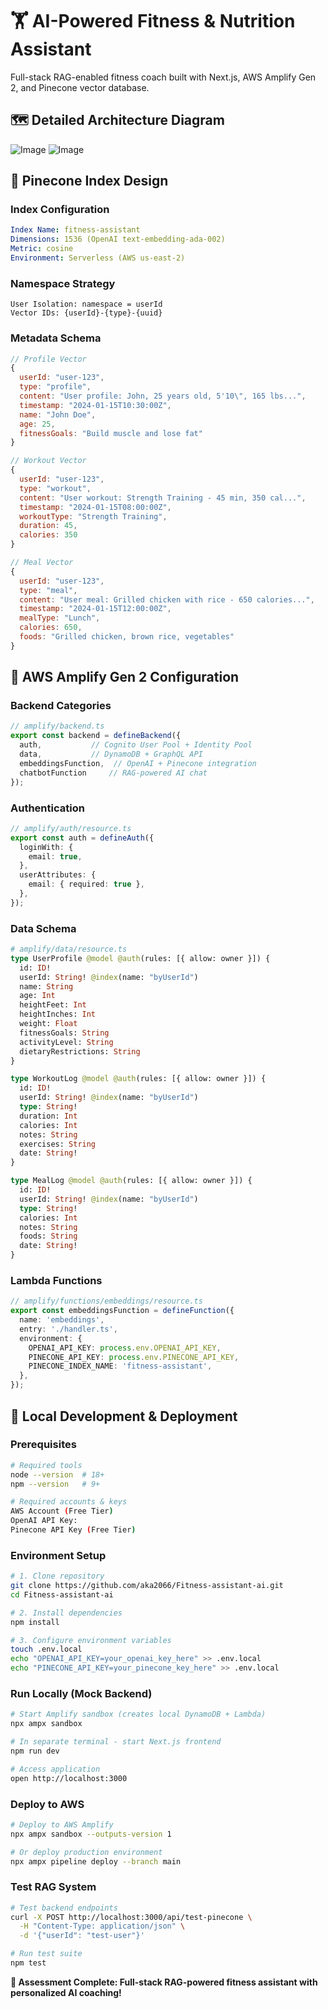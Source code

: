 # 🏋️ AI-Powered Fitness & Nutrition Assistant

Full-stack RAG-enabled fitness coach built with Next.js, AWS Amplify Gen 2, and Pinecone vector database.

## 🗺️ Detailed Architecture Diagram
![Image](https://github.com/user-attachments/assets/e702c6fe-40bb-437e-91e3-acce5c02dd70)
![Image](https://github.com/user-attachments/assets/cc14805d-f547-480a-bb58-d07b194078bf)

## 📐 Pinecone Index Design

### Index Configuration
```yaml
Index Name: fitness-assistant
Dimensions: 1536 (OpenAI text-embedding-ada-002)
Metric: cosine
Environment: Serverless (AWS us-east-2)
```

### Namespace Strategy
```
User Isolation: namespace = userId
Vector IDs: {userId}-{type}-{uuid}
```

### Metadata Schema
```javascript
// Profile Vector
{
  userId: "user-123",
  type: "profile", 
  content: "User profile: John, 25 years old, 5'10\", 165 lbs...",
  timestamp: "2024-01-15T10:30:00Z",
  name: "John Doe",
  age: 25,
  fitnessGoals: "Build muscle and lose fat"
}

// Workout Vector  
{
  userId: "user-123",
  type: "workout",
  content: "User workout: Strength Training - 45 min, 350 cal...",
  timestamp: "2024-01-15T08:00:00Z", 
  workoutType: "Strength Training",
  duration: 45,
  calories: 350
}

// Meal Vector
{
  userId: "user-123", 
  type: "meal",
  content: "User meal: Grilled chicken with rice - 650 calories...",
  timestamp: "2024-01-15T12:00:00Z",
  mealType: "Lunch", 
  calories: 650,
  foods: "Grilled chicken, brown rice, vegetables"
}
```

## 🔧 AWS Amplify Gen 2 Configuration

### Backend Categories
```typescript
// amplify/backend.ts
export const backend = defineBackend({
  auth,           // Cognito User Pool + Identity Pool
  data,           // DynamoDB + GraphQL API  
  embeddingsFunction,  // OpenAI + Pinecone integration
  chatbotFunction     // RAG-powered AI chat
});
```

### Authentication
```typescript
// amplify/auth/resource.ts
export const auth = defineAuth({
  loginWith: {
    email: true,
  },
  userAttributes: {
    email: { required: true },
  },
});
```

### Data Schema
```graphql
# amplify/data/resource.ts
type UserProfile @model @auth(rules: [{ allow: owner }]) {
  id: ID!
  userId: String! @index(name: "byUserId")
  name: String
  age: Int
  heightFeet: Int
  heightInches: Int  
  weight: Float
  fitnessGoals: String
  activityLevel: String
  dietaryRestrictions: String
}

type WorkoutLog @model @auth(rules: [{ allow: owner }]) {
  id: ID!
  userId: String! @index(name: "byUserId") 
  type: String!
  duration: Int
  calories: Int
  notes: String
  exercises: String
  date: String!
}

type MealLog @model @auth(rules: [{ allow: owner }]) {
  id: ID!
  userId: String! @index(name: "byUserId")
  type: String!
  calories: Int
  notes: String  
  foods: String
  date: String!
}
```

### Lambda Functions
```typescript
// amplify/functions/embeddings/resource.ts
export const embeddingsFunction = defineFunction({
  name: 'embeddings',
  entry: './handler.ts',
  environment: {
    OPENAI_API_KEY: process.env.OPENAI_API_KEY,
    PINECONE_API_KEY: process.env.PINECONE_API_KEY,
    PINECONE_INDEX_NAME: 'fitness-assistant',
  },
});
```

## 🧪 Local Development & Deployment

### Prerequisites
```bash
# Required tools
node --version  # 18+
npm --version   # 9+

# Required accounts & keys
AWS Account (Free Tier)
OpenAI API Key:
Pinecone API Key (Free Tier)
```

### Environment Setup
```bash
# 1. Clone repository
git clone https://github.com/aka2066/Fitness-assistant-ai.git
cd Fitness-assistant-ai

# 2. Install dependencies  
npm install

# 3. Configure environment variables
touch .env.local
echo "OPENAI_API_KEY=your_openai_key_here" >> .env.local
echo "PINECONE_API_KEY=your_pinecone_key_here" >> .env.local
```

### Run Locally (Mock Backend)
```bash
# Start Amplify sandbox (creates local DynamoDB + Lambda)
npx ampx sandbox

# In separate terminal - start Next.js frontend  
npm run dev

# Access application
open http://localhost:3000
```

### Deploy to AWS
```bash
# Deploy to AWS Amplify
npx ampx sandbox --outputs-version 1

# Or deploy production environment
npx ampx pipeline deploy --branch main
```

### Test RAG System
```bash
# Test backend endpoints
curl -X POST http://localhost:3000/api/test-pinecone \
  -H "Content-Type: application/json" \
  -d '{"userId": "test-user"}'

# Run test suite
npm test
```
**🎯 Assessment Complete: Full-stack RAG-powered fitness assistant with personalized AI coaching!** 
